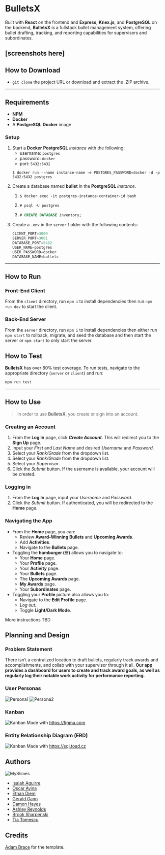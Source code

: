 # BulletsX
Built with **React** on the frontend and **Express**, **Knex.js**, and **PostgreSQL** on the backend, **BulletsX** is a fullstack bullet management system, offering bullet drafting, tracking, and reporting capabilities for supervisors and subordinates.

[screenshots here]
---
## How to Download
* ```git clone``` the project URL or download and extract the .ZIP archive.
---
## Requirements
* **NPM**
* **Docker**
* A **PostgreSQL** **Docker** image

### Setup
1. Start a **Docker** **PostgreSQL** *instance* with the following:
    * username: ```postgres```
    * password: ```docker```
    * port: ```5432:5432```
    ```console
    $ docker run --name instance-name -e POSTGRES_PASSWORD=docker -d -p 5432:5432 postgres
    ```
2. Create a database named **bullet** in the **PostgreSQL** *instance*.
   1. ```console
      $ docker exec -it postgres-instance-container-id bash
      ```
   2. ```console
      # psql -U postgres
      ```
   3. ```sql
      # CREATE DATABASE inventory;
      ```
3. Create a ```.env``` in the ```server``` f older with the following contents:
    ```js
    CLIENT_PORT=3000
    SERVER_PORT=3001
    DATABASE_PORT=5432
    USER_NAME=postgres
    USER_PASSWORD=docker
    DATABASE_NAME=bullets
    ```

---
## How to Run

### Front-End Client
From the ```client``` directory, run ```npm i``` to install dependencies then run ```npm run dev``` to start the client.
### Back-End Server
From the ```server``` directory, run ```npm i``` to install dependencies then either run ```npm start``` to rollback, migrate, and seed the database and then start the server or ```npm start``` to only start the server.

## How to Test
**BulletsX** has over 80% test coverage. To run tests, navigate to the appropriate directory (```server``` or ```client```) and run:
```sh
npm run test
```
---

## How to Use
>In order to use **BulletsX**, you create or sign into an account.
### Creating an Account
1. From the **Log In** page, click ***Create Account***. This will redirect you to the **Sign Up** page.
2. Input your *First* and *Last Name* and desired *Username* and *Password*.
3. Select your *Rank/Grade* from the dropdown list.
4. Select your *Rank/Grade* from the dropdown list.
5. Select your *Supervisor*.
6. Click the *Submit* button. If the username is available, your account will be created.

### Logging in
1. From the **Log In** page, input your *Username* and *Password*.
2. Click the *Submit* button. If authenticated, you will be redirected to the **Home** page.

### Navigating the App
  * From the **Home** page, you can:
    * Review **Award-Winning Bullets** and **Upcoming Awards**.
    * Add **Activities**.
    * Navigate to the **Bullets** page.
  * Toggling the **hamburger (☰)** allows you to navigate to:
    * Your **Home** page.
    * Your **Profile** page.
    * Your **Activity** page.
    * Your **Bullets** page.
    * The **Upcoming Awards** page.
    * **My Awards** page.
    * Your **Subordinates** page.
  * Toggling your **Profile** picture also allows you to:
    * Navigate to the **Edit Profile** page.
    * *Log out.*
    * Toggle **Light/Dark Mode**.

More instructions TBD

## Planning and Design
### Problem Statement
There isn’t a centralized location to draft bullets, regularly track awards and accomplishments, and collab with your supervisor through it all. **Our app provides a dashboard for users to create and track award goals, as well as regularly log their notable work activity for performance reporting.**
### User Personas
![Persona1](./screenshots/user_persona_1.png)
![Persona2](./screenshots/user_persona_2.png)

### Kanban
![Kanban](./screenshots/kanban.png)
Made with https://figma.com

### Entity Relationship Diagram (ERD)
![Kanban](./screenshots/erd.png)
Made with https://sql.toad.cz

## Authors
![MySlimes](./screenshots/myslimes.png)
*  [Isaiah Aguirre](https://github.com/isaiahAguirre)
*  [Oscar Avina](https://github.com/ocavina)
*  [Ethan Diem](https://github.com/ethandiem)
*  [Gerald Gann](https://github.com/gigann)
*  [Damon Hayes](https://github.com/DamonHayes)
*  [Ashley Reynolds](https://github.com/ashdrey1110)
*  [Brook Sharpenski](https://github.com/Bsharpenski)
*  [Tia Tomescu](https://github.com/tiatomescu)

## Credits
[Adam Brace](https://github.com/Adam-Brace) for the template.





